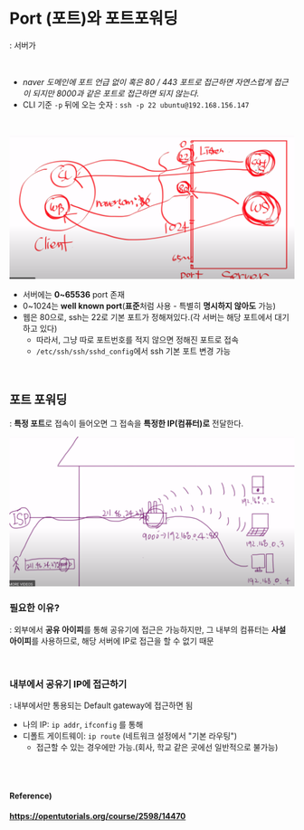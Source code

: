 # Port (포트)와 포트포워딩

: 서버가 

<br>

* *naver 도메인에 포트 언급 없이 혹은 80 / 443 포트로 접근하면 자연스럽게 접근이 되지만 8000과 같은 포트로 접근하면 되지 않는다.*
* CLI 기준 `-p` 뒤에 오는 숫자 : `ssh -p 22 ubuntu@192.168.156.147`

<br>

![port](./images/port.png)

* 서버에는 **0~65536** port 존재
* 0~1024는 **well known port**(**표준**처럼 사용 - 특별히 **명시하지 않아도** 가능)
* 웹은 80으로, ssh는 22로 기본 포트가 정해져있다.(각 서버는 해당 포트에서 대기하고 있다)
  * 따라서, 그냥 따로 포트번호를 적지 않으면 정해진 포트로 접속
  * `/etc/ssh/ssh/sshd_config`에서 ssh 기본 포트 변경 가능

<br>

## 포트 포워딩

: **특정 포트**로 접속이 들어오면 그 접속을 **특정한 IP(컴퓨터)로** 전달한다.

<img src="./images/portforwarding.png" alt="portforwarding" style="zoom:60%;" />

### 필요한 이유?

: 외부에서 **공유 아이피**를 통해 공유기에 접근은 가능하지만, 그 내부의 컴퓨터는 **사설 아이피**를 사용하므로, 해당 서버에 IP로 접근을 할 수 없기 때문

<br>

### 내부에서 공유기 IP에 접근하기

: 내부에서만 통용되는 Default gateway에 접근하면 됨

* 나의 IP: `ip addr`, `ifconfig` 를 통해
* 디폴트 게이트웨이: `ip route` (네트워크 설정에서 "기본 라우팅") 
  * 접근할 수 있는 경우에만 가능.(회사, 학교 같은 곳에선 일반적으로 불가능)

<br><br>

#### Reference)

#### https://opentutorials.org/course/2598/14470